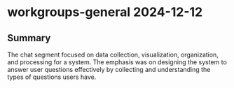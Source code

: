 # workgroups-general 2024-12-12

## Summary
The chat segment focused on data collection, visualization, organization, and processing for a system. The emphasis was on designing the system to answer user questions effectively by collecting and understanding the types of questions users have.

